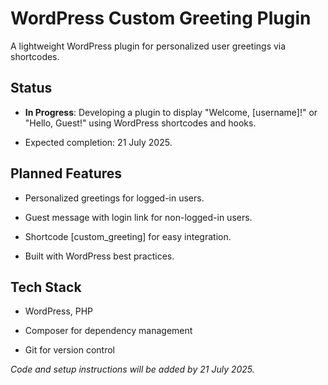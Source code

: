 WordPress Custom Greeting Plugin
================================

A lightweight WordPress plugin for personalized user greetings via shortcodes.

Status
------

*   **In Progress**: Developing a plugin to display "Welcome, \[username\]!" or "Hello, Guest!" using WordPress shortcodes and hooks.
    
*   Expected completion: 21 July 2025.
    

Planned Features
----------------

*   Personalized greetings for logged-in users.
    
*   Guest message with login link for non-logged-in users.
    
*   Shortcode \[custom\_greeting\] for easy integration.
    
*   Built with WordPress best practices.
    

Tech Stack
----------

*   WordPress, PHP
    
*   Composer for dependency management
    
*   Git for version control
    

_Code and setup instructions will be added by 21 July 2025._

